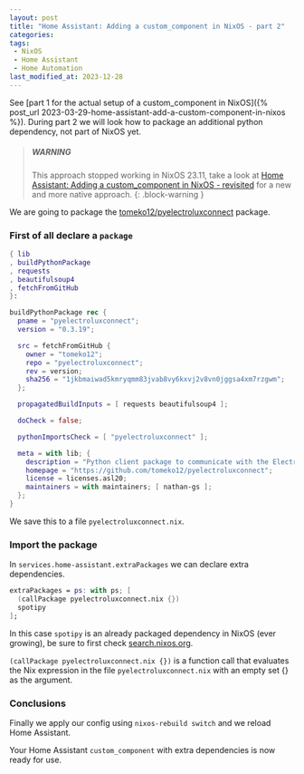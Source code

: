 ```yaml
---
layout: post
title: "Home Assistant: Adding a custom_component in NixOS - part 2"
categories: 
tags:
 - NixOS
 - Home Assistant
 - Home Automation
last_modified_at: 2023-12-28
---
```


See [part 1 for the actual setup of a custom_component in NixOS]({% post_url 2023-03-29-home-assistant-add-a-custom-component-in-nixos %}). 
During part 2 we will look how to package an additional python dependency, not part of NixOS yet.

> ##### WARNING
>
> This approach stopped working in NixOS 23.11, take a look at [Home Assistant: Adding a custom_component in NixOS - revisited](/2023/12/28/home-assistant-add-a-custom-component-in-nixos-revisited) for a new and more native approach. 
{: .block-warning }

We are going to package the [tomeko12/pyelectroluxconnect](https://github.com/tomeko12/pyelectroluxconnect) package. 

### First of all declare a `package`

```nix
{ lib
, buildPythonPackage
, requests
, beautifulsoup4
, fetchFromGitHub
}:

buildPythonPackage rec {
  pname = "pyelectroluxconnect";
  version = "0.3.19";

  src = fetchFromGitHub {
    owner = "tomeko12";
    repo = "pyelectroluxconnect";
    rev = version;
    sha256 = "1jkbmaiwad5kmryqmm83jvab8vy6kxvj2v8vn0jggsa4xm7rzgwm";
  };

  propagatedBuildInputs = [ requests beautifulsoup4 ];

  doCheck = false;

  pythonImportsCheck = [ "pyelectroluxconnect" ];

  meta = with lib; {
    description = "Python client package to communicate with the Electrolux Connectivity Platform";
    homepage = "https://github.com/tomeko12/pyelectroluxconnect";
    license = licenses.asl20;
    maintainers = with maintainers; [ nathan-gs ];
  };
}
```

We save this to a file `pyelectroluxconnect.nix`.

### Import the package 

In `services.home-assistant.extraPackages` we can declare extra dependencies. 

```nix
extraPackages = ps: with ps; [
  (callPackage pyelectroluxconnect.nix {})
  spotipy
];
```

In this case `spotipy` is an already packaged dependency in NixOS (ever growing), be sure to first check [search.nixos.org](https://search.nixos.org).

`(callPackage pyelectroluxconnect.nix {})` is a function call that evaluates the Nix expression in the file `pyelectroluxconnect.nix` with an empty set {} as the argument. 

### Conclusions 

Finally we apply our config using `nixos-rebuild switch` and we reload Home Assistant. 

Your Home Assistant `custom_component` with extra dependencies is now ready for use. 

